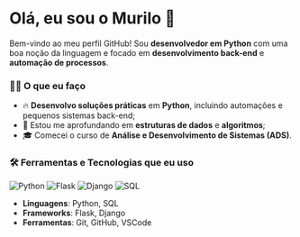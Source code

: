 # Olá, eu sou o Murilo 👋

Bem-vindo ao meu perfil GitHub! Sou **desenvolvedor em Python** com uma boa noção da linguagem e focado em **desenvolvimento back-end** e **automação de processos**.

### 🧑‍💻 O que eu faço

- 🔥 **Desenvolvo soluções práticas** em **Python**, incluindo automações e pequenos sistemas back-end;
- 🚀 Estou me aprofundando em **estruturas de dados** e **algoritmos**;
- 🎓 Comecei o curso de **Análise e Desenvolvimento de Sistemas (ADS)**.

### 🛠️ Ferramentas e Tecnologias que eu uso

![Python](https://img.shields.io/badge/-Python-3776AB?style=flat&logo=python&logoColor=white)
![Flask](https://img.shields.io/badge/-Flask-000000?style=flat&logo=flask&logoColor=white)
![Django](https://img.shields.io/badge/-Django-092D33?style=flat&logo=django&logoColor=white)
![SQL](https://img.shields.io/badge/-SQL-003B57?style=flat&logo=mysql&logoColor=white)

- **Linguagens**: Python, SQL
- **Frameworks**: Flask, Django
- **Ferramentas**: Git, GitHub, VSCode
